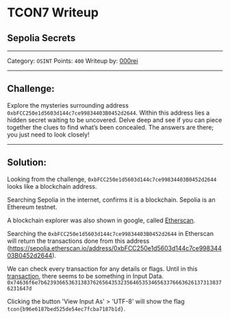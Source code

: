 # TCON7 Writeup
## Sepolia Secrets 

---

Category: `OSINT`
Points: `400`
Writeup by: [000rei](https://github.com/0000rei)

---

## Challenge: 

Explore the mysteries surrounding address `0xbFCC250e1d5603d144c7ce99834403B0452d2644`. Within this address lies a hidden secret waiting to be uncovered. Delve deep and see if you can piece together the clues to find what’s been concealed. The answers are there; you just need to look closely!

---

## Solution:

Looking from the challenge, `0xbFCC250e1d5603d144c7ce99834403B0452d2644` looks like a blockchain address.

Searching Sepolia in the internet, confirms it is a blockchain. Sepolia is an Ethereum testnet. 

A blockchain explorer was also shown in google, called [Etherscan](https://sepolia.etherscan.io/).

Searching the `0xbFCC250e1d5603d144c7ce99834403B0452d2644` in Etherscan will return the transactions done from this address (https://sepolia.etherscan.io/address/0xbFCC250e1d5603d144c7ce99834403B0452d2644).

We can check every transaction for any details or flags. Until in this [transaction](https://sepolia.etherscan.io/tx/0x9288721c25055aded25a3383ce29640c56eeaae132347da8c53e83fc88a6f31d), there seems to be something in Input Data. 
`0x74636f6e7b62393665363138376265643532356465353465633766636261373138376231647d`

Clicking the button 'View Input As' > 'UTF-8' will show the flag `tcon{b96e6187bed525de54ec7fcba7187b1d}`.